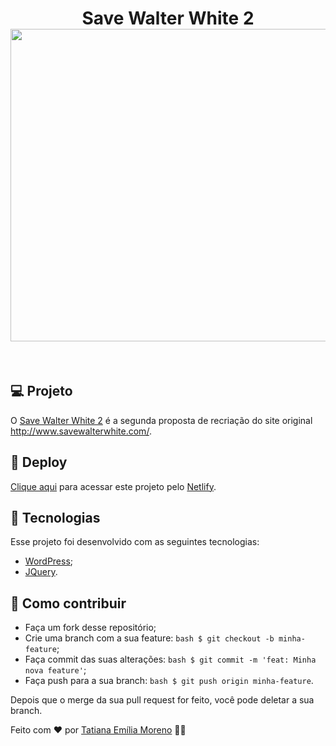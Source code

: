 <h1 align="center">
   Save Walter White 2
   <br/>
  <kbd>
  <img src="https://ik.imagekit.io/tatmorenno/walterwhite2_y9GKJhFEc.png" height="500" width="900">
  </kbd>
</h1>

<br/>

## 💻 Projeto
O [Save Walter White 2](https://https://savewalterwhite2.netlify.app/) é a segunda proposta de recriação do site original http://www.savewalterwhite.com/.
## 🔖 Deploy
[Clique aqui](https://savewalterwhite2.netlify.app/) para acessar este projeto pelo [Netlify](https://www.netlify.com/).

## 🚀 Tecnologias
Esse projeto foi desenvolvido com as seguintes tecnologias:

- [WordPress](https://wordpress.org/);
- [JQuery](https://jquery.com/).

## 🤔 Como contribuir

- Faça um fork desse repositório;
- Crie uma branch com a sua feature:
```bash $ git checkout -b minha-feature```;
- Faça commit das suas alterações:
```bash $ git commit -m 'feat: Minha nova feature'```;
- Faça push para a sua branch:
```bash $ git push origin minha-feature```.

Depois que o merge da sua pull request for feito, você pode deletar a sua branch.

Feito com ♥ por [Tatiana Emília Moreno](https://www.linkedin.com/in/tatmorenno/) 👩‍💻
